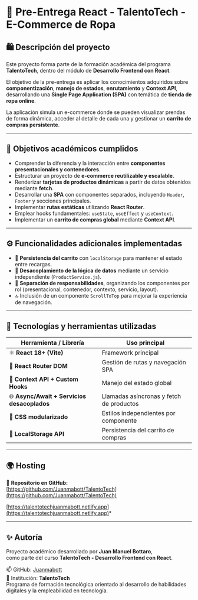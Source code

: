 # 👔 Pre-Entrega React - TalentoTech - E-Commerce de Ropa

## 🛍️ Descripción del proyecto
Este proyecto forma parte de la formación académica del programa **TalentoTech**, dentro del módulo de **Desarrollo Frontend con React**.  

El objetivo de la pre-entrega es aplicar los conocimientos adquiridos sobre **componentización**, **manejo de estados**, **enrutamiento** y **Context API**, desarrollando una **Single Page Application (SPA)** con temática de **tienda de ropa online**.  

La aplicación simula un e-commerce donde se pueden visualizar prendas de forma dinámica, acceder al detalle de cada una y gestionar un **carrito de compras persistente**.

---

## 🎯 Objetivos académicos cumplidos
- Comprender la diferencia y la interacción entre **componentes presentacionales y contenedores**.  
- Estructurar un proyecto de **e-commerce reutilizable y escalable**.  
- Renderizar **tarjetas de productos dinámicas** a partir de datos obtenidos mediante **fetch**.  
- Desarrollar una **SPA** con componentes separados, incluyendo `Header`, `Footer` y secciones principales.  
- Implementar **rutas estáticas** utilizando **React Router**.  
- Emplear hooks fundamentales: `useState`, `useEffect` y `useContext`.  
- Implementar un **carrito de compras global** mediante **Context API**.

---

## ⚙️ Funcionalidades adicionales implementadas
- 💾 **Persistencia del carrito** con `localStorage` para mantener el estado entre recargas.  
- 🧩 **Desacoplamiento de la lógica de datos** mediante un servicio independiente (`ProductService.js`).  
- 🧱 **Separación de responsabilidades**, organizando los componentes por rol (presentacional, contenedor, contexto, servicio, layout).  
- 🔝 Inclusión de un componente `ScrollToTop` para mejorar la experiencia de navegación.  

---

## 🧵 Tecnologías y herramientas utilizadas
| Herramienta / Librería | Uso principal |
|--------------------------|----------------|
| ⚛️ **React 18+ (Vite)** | Framework principal |
| 🧭 **React Router DOM** | Gestión de rutas y navegación SPA |
| 🧠 **Context API + Custom Hooks** | Manejo del estado global |
| 🌐 **Async/Await + Servicios desacoplados** | Llamadas asíncronas y fetch de productos |
| 🎨 **CSS modularizado** | Estilos independientes por componente |
| 💾 **LocalStorage API** | Persistencia del carrito de compras |

---

## 🌍 Hosting
🔗 **Repositorio en GitHub:**  
[https://github.com/Juanmabott/TalentoTech](https://github.com/Juanmabott/TalentoTech)

[https://talentotechjuanmabott.netlify.app](https://talentotechjuanmabott.netlify.app)*

---

## ✨ Autoría
Proyecto académico desarrollado por **Juan Manuel Bottaro**,  
como parte del curso **TalentoTech - Desarrollo Frontend con React**.

📫 GitHub: [Juanmabott](https://github.com/Juanmabott)  
🏫 Institución: **TalentoTech**  
Programa de formación tecnológica orientado al desarrollo de habilidades digitales y la empleabilidad en tecnología.

